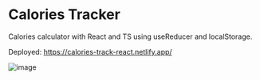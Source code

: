 # Calories Tracker

Calories calculator with React and TS using useReducer and localStorage.

Deployed: https://calories-track-react.netlify.app/

![image](https://github.com/user-attachments/assets/61b62222-dab1-44ff-8f7b-f7e7f8f7a3fa)

